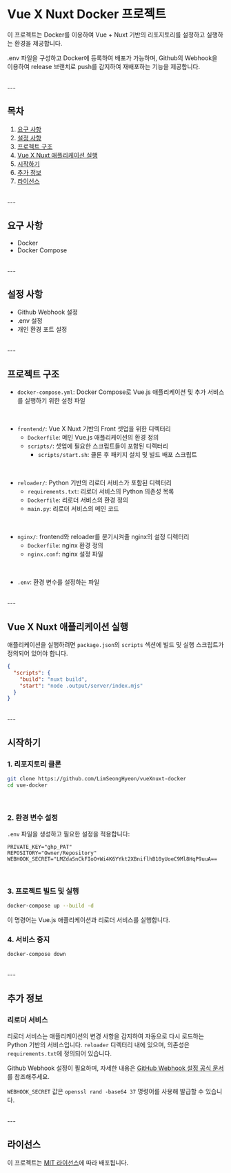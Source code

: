 <br><br>
# Vue X Nuxt Docker 프로젝트

이 프로젝트는 Docker를 이용하여 Vue + Nuxt 기반의 리포지토리를 설정하고 실행하는 환경을 제공합니다. 

.env 파일을 구성하고 Docker에 등록하여 배포가 가능하며, Github의 Webhook을 이용하여 release 브랜치로 push를 감지하여 재배포하는 기능을 제공합니다.

<br>
---
<br>

## 목차
1. [요구 사항](#요구-사항)
2. [설정 사항](#설정-사항)
3. [프로젝트 구조](#프로젝트-구조)
4. [Vue X Nuxt 애플리케이션 실행](#vue-x-nuxt-애플리케이션-실행)
5. [시작하기](#시작하기)
6. [추가 정보](#추가-정보)
7. [라이선스](#라이선스)

<br>
---
<br>

## 요구 사항

- Docker
- Docker Compose

<br>
---
<br>

## 설정 사항

- Github Webhook 설정
- .env 설정
- 개인 환경 포트 설정

<br>
---
<br>


## 프로젝트 구조

- `docker-compose.yml`: Docker Compose로 Vue.js 애플리케이션 및 추가 서비스를 실행하기 위한 설정 파일
<br>

- `frontend/`: Vue X Nuxt 기반의 Front 셋업을 위한 디렉터리
  - `Dockerfile`: 메인 Vue.js 애플리케이션의 환경 정의
  - `scripts/`: 셋업에 필요한 스크립트들이 포함된 디렉터리
    - `scripts/start.sh`: 클론 후 패키지 설치 및 빌드 배포 스크립트
<br>

- `reloader/`: Python 기반의 리로더 서비스가 포함된 디렉터리
  - `requirements.txt`: 리로더 서비스의 Python 의존성 목록
  - `Dockerfile`: 리로더 서비스의 환경 정의
  - `main.py`: 리로더 서비스의 메인 코드
<br>

- `nginx/`: frontend와 reloader를 분기시켜줄 nginx의 설정 디렉터리
  - `Dockerfile`: nginx 환경 정의
  - `nginx.conf`: nginx 설정 파일
<br>

- `.env`: 환경 변수를 설정하는 파일


<br>
---
<br>


## Vue X Nuxt 애플리케이션 실행

애플리케이션을 실행하려면 `package.json`의 `scripts` 섹션에 빌드 및 실행 스크립트가 정의되어 있어야 합니다.

```json
{
  "scripts": {
    "build": "nuxt build",
    "start": "node .output/server/index.mjs"
  }
}
```


<br>
---
<br>


## 시작하기

### 1. 리포지토리 클론

```bash
git clone https://github.com/LimSeongHyeon/vueXnuxt-docker
cd vue-docker
```
<br>


### 2. 환경 변수 설정

`.env` 파일을 생성하고 필요한 설정을 적용합니다:

```
PRIVATE_KEY="ghp_PAT"
REPOSITORY="Owner/Repository"       
WEBHOOK_SECRET="LMZdaSnCkFIoO+Wi4K6YYkt2XBniflhB10yUoeC9Ml8HqP9uuA==
```
<br>


### 3. 프로젝트 빌드 및 실행

```bash
docker-compose up --build -d
```

이 명령어는 Vue.js 애플리케이션과 리로더 서비스를 실행합니다.
<br>


### 4. 서비스 중지

```bash
docker-compose down
```


<br>
---
<br>


## 추가 정보

### 리로더 서비스

리로더 서비스는 애플리케이션의 변경 사항을 감지하여 자동으로 다시 로드하는 Python 기반의 서비스입니다. `reloader` 디렉터리 내에 있으며, 의존성은 `requirements.txt`에 정의되어 있습니다.

Github Webhook 설정이 필요하며, 자세한 내용은 [GitHub Webhook 설정 공식 문서](https://docs.github.com/ko/webhooks/using-webhooks/creating-webhooks)를 참조해주세요.

`WEBHOOK_SECRET` 값은 `openssl rand -base64 37` 명령어를 사용해 발급할 수 있습니다.


<br>
---
<br>


## 라이선스

이 프로젝트는 [MIT 라이선스](LICENSE)에 따라 배포됩니다.
<br>
